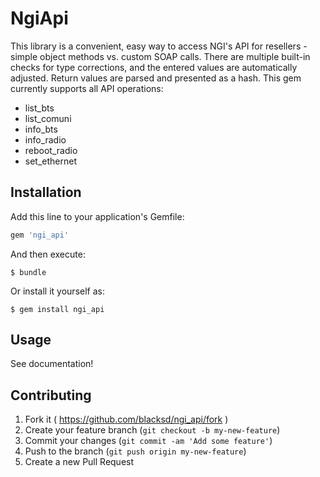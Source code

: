 # NgiApi

This library is a convenient, easy way to access NGI's API for resellers - simple object methods vs. custom SOAP calls. There are multiple built-in checks for type corrections, and the entered values are automatically adjusted. Return values are parsed and presented as a hash.
This gem currently supports all API operations:
* list_bts
* list_comuni
* info_bts
* info_radio
* reboot_radio
* set_ethernet

## Installation

Add this line to your application's Gemfile:

```ruby
gem 'ngi_api'
```

And then execute:

    $ bundle

Or install it yourself as:

    $ gem install ngi_api

## Usage

See documentation!

## Contributing

1. Fork it ( https://github.com/blacksd/ngi_api/fork )
2. Create your feature branch (`git checkout -b my-new-feature`)
3. Commit your changes (`git commit -am 'Add some feature'`)
4. Push to the branch (`git push origin my-new-feature`)
5. Create a new Pull Request
